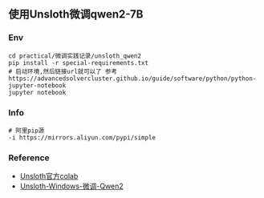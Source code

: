 ## 使用Unsloth微调qwen2-7B

### Env

```shell
cd practical/微调实践记录/unsloth_qwen2
pip install -r special-requirements.txt
# 启动环境,然后链接url就可以了 参考https://advancedsolvercluster.github.io/guide/software/python/python-jupyter-notebook
jupyter notebook
```

### Info

```text
# 阿里pip源
-i https://mirrors.aliyun.com/pypi/simple
```

### Reference

- [Unsloth官方colab](https://huggingface.co/unsloth/Qwen2-7B)
- [Unsloth-Windows-微调-Qwen2](https://github.com/aceliuchanghong/Unsloth-Windows-fineTuning-Qwen2)
